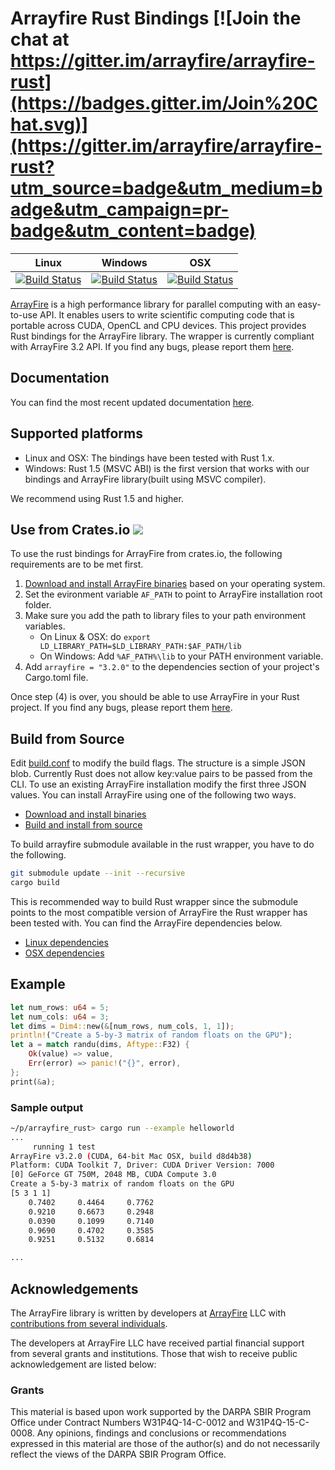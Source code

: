 # Arrayfire Rust Bindings [![Join the chat at https://gitter.im/arrayfire/arrayfire-rust](https://badges.gitter.im/Join%20Chat.svg)](https://gitter.im/arrayfire/arrayfire-rust?utm_source=badge&utm_medium=badge&utm_campaign=pr-badge&utm_content=badge)
| Linux   | Windows | OSX |
|:-------:|:-------:|:---:|
| [![Build Status](http://ci.arrayfire.org/buildStatus/icon?job=arrayfire-wrappers/rust-linux)](http://ci.arrayfire.org/view/All/job/arrayfire-wrappers/job/rust-linux/) | [![Build Status](http://ci.arrayfire.org/buildStatus/icon?job=arrayfire-wrappers/rust-windows)](http://ci.arrayfire.org/view/All/job/arrayfire-wrappers/job/rust-windows/) | [![Build Status](http://ci.arrayfire.org/buildStatus/icon?job=arrayfire-wrappers/rust-osx)](http://ci.arrayfire.org/view/All/job/arrayfire-wrappers/job/rust-osx/) |

[ArrayFire](https://github.com/arrayfire/arrayfire) is a high performance library for parallel computing with an easy-to-use API. It enables users to write scientific computing code that is portable across CUDA, OpenCL and CPU devices. This project provides Rust bindings for the ArrayFire library. The wrapper is currently compliant with ArrayFire 3.2 API.  If you find any bugs, please report them [here](https://github.com/arrayfire/arrayfire-rust/issues).

## Documentation

You can find the most recent updated documentation [here](http://arrayfire.github.io/arrayfire-rust/arrayfire/index.html).

## Supported platforms

- Linux and OSX: The bindings have been tested with Rust 1.x.
- Windows: Rust 1.5 (MSVC ABI) is the first version that works with our bindings and ArrayFire library(built using MSVC compiler).

We recommend using Rust 1.5 and higher.

## Use from Crates.io [![](http://meritbadge.herokuapp.com/arrayfire)](https://crates.io/crates/arrayfire)

To use the rust bindings for ArrayFire from crates.io, the following requirements are to be met
first.

1. [Download and install ArrayFire binaries](https://arrayfire.com/download) based on your operating
   system.
2. Set the evironment variable `AF_PATH` to point to ArrayFire installation root folder.
3. Make sure you add the path to library files to your path environment variables.
    - On Linux & OSX: do `export LD_LIBRARY_PATH=$LD_LIBRARY_PATH:$AF_PATH/lib`
    - On Windows: Add `%AF_PATH%\lib` to your PATH environment variable.
4. Add `arrayfire = "3.2.0"` to the dependencies section of your project's Cargo.toml file.

Once step (4) is over, you should be able to use ArrayFire in your Rust project. If you find any bugs, please report them [here](https://github.com/arrayfire/arrayfire-rust/issues).

## Build from Source

Edit [build.conf](build.conf) to modify the build flags. The structure is a simple JSON blob. Currently Rust does not allow key:value pairs to be passed from the CLI. To use an existing ArrayFire installation modify the first three JSON values. You can install ArrayFire using one of the following two ways.

- [Download and install binaries](https://arrayfire.com/download)
- [Build and install from source](https://github.com/arrayfire/arrayfire)

To build arrayfire submodule available in the rust wrapper, you have to do the following.

```bash
git submodule update --init --recursive
cargo build
```
 This is recommended way to build Rust wrapper since the submodule points to the most compatible version of ArrayFire the Rust wrapper has been tested with. You can find the ArrayFire dependencies below.

- [Linux dependencies](http://www.arrayfire.com/docs/using_on_linux.htm)
- [OSX dependencies](http://www.arrayfire.com/docs/using_on_osx.htm)

## Example

```rust
let num_rows: u64 = 5;
let num_cols: u64 = 3;
let dims = Dim4::new(&[num_rows, num_cols, 1, 1]);
println!("Create a 5-by-3 matrix of random floats on the GPU");
let a = match randu(dims, Aftype::F32) {
    Ok(value) => value,
    Err(error) => panic!("{}", error),
};
print(&a);
```

### Sample output

```bash
~/p/arrayfire_rust> cargo run --example helloworld
...
     running 1 test
ArrayFire v3.2.0 (CUDA, 64-bit Mac OSX, build d8d4b38)
Platform: CUDA Toolkit 7, Driver: CUDA Driver Version: 7000
[0] GeForce GT 750M, 2048 MB, CUDA Compute 3.0
Create a 5-by-3 matrix of random floats on the GPU
[5 3 1 1]
    0.7402     0.4464     0.7762
    0.9210     0.6673     0.2948
    0.0390     0.1099     0.7140
    0.9690     0.4702     0.3585
    0.9251     0.5132     0.6814

...
```

## Acknowledgements

The ArrayFire library is written by developers at [ArrayFire](http://arrayfire.com) LLC
with [contributions from several individuals](https://github.com/arrayfire/arrayfire_rust/graphs/contributors).

The developers at ArrayFire LLC have received partial financial support
from several grants and institutions. Those that wish to receive public
acknowledgement are listed below:

<!--
The following section contains acknowledgements for grant funding. In most
circumstances, the specific phrasing of the text is mandated by the grant
provider. Thus these acknowledgements must remain intact without modification.
-->

### Grants

This material is based upon work supported by the DARPA SBIR Program Office
under Contract Numbers W31P4Q-14-C-0012 and W31P4Q-15-C-0008.
Any opinions, findings and conclusions or recommendations expressed in this
material are those of the author(s) and do not necessarily reflect the views of
the DARPA SBIR Program Office.
